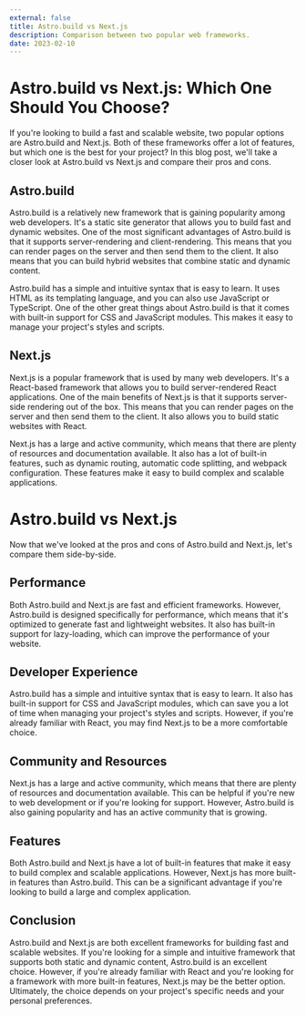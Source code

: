 ```yaml
---
external: false
title: Astro.build vs Next.js
description: Comparison between two popular web frameworks.
date: 2023-02-10
---
```


# Astro.build vs Next.js: Which One Should You Choose?

If you're looking to build a fast and scalable website, two popular options are Astro.build and Next.js. Both of these frameworks offer a lot of features, but which one is the best for your project? In this blog post, we'll take a closer look at Astro.build vs Next.js and compare their pros and cons.

## Astro.build

Astro.build is a relatively new framework that is gaining popularity among web developers. It's a static site generator that allows you to build fast and dynamic websites. One of the most significant advantages of Astro.build is that it supports server-rendering and client-rendering. This means that you can render pages on the server and then send them to the client. It also means that you can build hybrid websites that combine static and dynamic content.

Astro.build has a simple and intuitive syntax that is easy to learn. It uses HTML as its templating language, and you can also use JavaScript or TypeScript. One of the other great things about Astro.build is that it comes with built-in support for CSS and JavaScript modules. This makes it easy to manage your project's styles and scripts.

## Next.js

Next.js is a popular framework that is used by many web developers. It's a React-based framework that allows you to build server-rendered React applications. One of the main benefits of Next.js is that it supports server-side rendering out of the box. This means that you can render pages on the server and then send them to the client. It also allows you to build static websites with React.

Next.js has a large and active community, which means that there are plenty of resources and documentation available. It also has a lot of built-in features, such as dynamic routing, automatic code splitting, and webpack configuration. These features make it easy to build complex and scalable applications.

# Astro.build vs Next.js

Now that we've looked at the pros and cons of Astro.build and Next.js, let's compare them side-by-side.

## Performance

Both Astro.build and Next.js are fast and efficient frameworks. However, Astro.build is designed specifically for performance, which means that it's optimized to generate fast and lightweight websites. It also has built-in support for lazy-loading, which can improve the performance of your website.

## Developer Experience

Astro.build has a simple and intuitive syntax that is easy to learn. It also has built-in support for CSS and JavaScript modules, which can save you a lot of time when managing your project's styles and scripts. However, if you're already familiar with React, you may find Next.js to be a more comfortable choice.

## Community and Resources

Next.js has a large and active community, which means that there are plenty of resources and documentation available. This can be helpful if you're new to web development or if you're looking for support. However, Astro.build is also gaining popularity and has an active community that is growing.

## Features

Both Astro.build and Next.js have a lot of built-in features that make it easy to build complex and scalable applications. However, Next.js has more built-in features than Astro.build. This can be a significant advantage if you're looking to build a large and complex application.

## Conclusion

Astro.build and Next.js are both excellent frameworks for building fast and scalable websites. If you're looking for a simple and intuitive framework that supports both static and dynamic content, Astro.build is an excellent choice. However, if you're already familiar with React and you're looking for a framework with more built-in features, Next.js may be the better option. Ultimately, the choice depends on your project's specific needs and your personal preferences.
